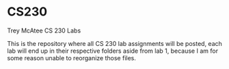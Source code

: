 # CS230
Trey McAtee CS 230 Labs


This is the repository where all CS 230 lab assignments will be posted, each lab will end up in their respective folders aside from lab 1, because I am for some reason unable to reorganize those files.
